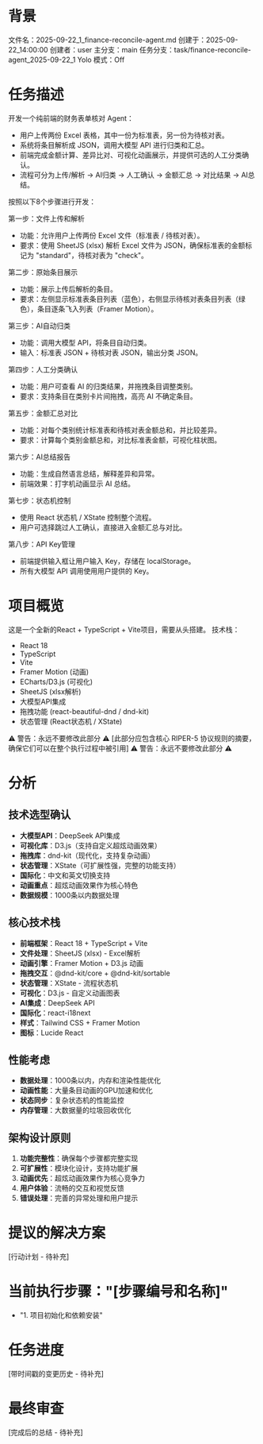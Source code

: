 # 背景

文件名：2025-09-22_1_finance-reconcile-agent.md
创建于：2025-09-22_14:00:00
创建者：user
主分支：main
任务分支：task/finance-reconcile-agent_2025-09-22_1
Yolo 模式：Off

# 任务描述

开发一个纯前端的财务表单核对 Agent：
- 用户上传两份 Excel 表格，其中一份为标准表，另一份为待核对表。
- 系统将条目解析成 JSON，调用大模型 API 进行归类和汇总。
- 前端完成金额计算、差异比对、可视化动画展示，并提供可选的人工分类确认。
- 流程可分为上传/解析 → AI归类 → 人工确认 → 金额汇总 → 对比结果 → AI总结。

按照以下8个步骤进行开发：

第一步：文件上传和解析
- 功能：允许用户上传两份 Excel 文件（标准表 / 待核对表）。
- 要求：使用 SheetJS (xlsx) 解析 Excel 文件为 JSON，确保标准表的金额标记为 "standard"，待核对表为 "check"。

第二步：原始条目展示
- 功能：展示上传后解析的条目。
- 要求：左侧显示标准表条目列表（蓝色），右侧显示待核对表条目列表（绿色），条目逐条飞入列表（Framer Motion）。

第三步：AI自动归类
- 功能：调用大模型 API，将条目自动归类。
- 输入：标准表 JSON + 待核对表 JSON，输出分类 JSON。

第四步：人工分类确认
- 功能：用户可查看 AI 的归类结果，并拖拽条目调整类别。
- 要求：支持条目在类别卡片间拖拽，高亮 AI 不确定条目。

第五步：金额汇总对比
- 功能：对每个类别统计标准表和待核对表金额总和，并比较差异。
- 要求：计算每个类别金额总和，对比标准表金额，可视化柱状图。

第六步：AI总结报告
- 功能：生成自然语言总结，解释差异和异常。
- 前端效果：打字机动画显示 AI 总结。

第七步：状态机控制
- 使用 React 状态机 / XState 控制整个流程。
- 用户可选择跳过人工确认，直接进入金额汇总与对比。

第八步：API Key管理
- 前端提供输入框让用户输入 Key，存储在 localStorage。
- 所有大模型 API 调用使用用户提供的 Key。

# 项目概览

这是一个全新的React + TypeScript + Vite项目，需要从头搭建。
技术栈：
- React 18
- TypeScript
- Vite
- Framer Motion (动画)
- ECharts/D3.js (可视化)
- SheetJS (xlsx解析)
- 大模型API集成
- 拖拽功能 (react-beautiful-dnd / dnd-kit)
- 状态管理 (React状态机 / XState)

⚠️ 警告：永远不要修改此部分 ⚠️
[此部分应包含核心 RIPER-5 协议规则的摘要，确保它们可以在整个执行过程中被引用]
⚠️ 警告：永远不要修改此部分 ⚠️

# 分析

## 技术选型确认
- **大模型API**：DeepSeek API集成
- **可视化库**：D3.js（支持自定义超炫动画效果）
- **拖拽库**：dnd-kit（现代化，支持复杂动画）
- **状态管理**：XState（可扩展性强，完整的功能支持）
- **国际化**：中文和英文切换支持
- **动画重点**：超炫动画效果作为核心特色
- **数据规模**：1000条以内数据处理

## 核心技术栈
- **前端框架**：React 18 + TypeScript + Vite
- **文件处理**：SheetJS (xlsx) - Excel解析
- **动画引擎**：Framer Motion + D3.js 动画
- **拖拽交互**：@dnd-kit/core + @dnd-kit/sortable
- **状态管理**：XState - 流程状态机
- **可视化**：D3.js - 自定义动画图表
- **AI集成**：DeepSeek API
- **国际化**：react-i18next
- **样式**：Tailwind CSS + Framer Motion
- **图标**：Lucide React

## 性能考虑
- **数据处理**：1000条以内，内存和渲染性能优化
- **动画性能**：大量条目动画的GPU加速和优化
- **状态同步**：复杂状态机的性能监控
- **内存管理**：大数据量的垃圾回收优化

## 架构设计原则
1. **功能完整性**：确保每个步骤都完整实现
2. **可扩展性**：模块化设计，支持功能扩展
3. **动画优先**：超炫动画效果作为核心竞争力
4. **用户体验**：流畅的交互和视觉反馈
5. **错误处理**：完善的异常处理和用户提示

# 提议的解决方案

[行动计划 - 待补充]

# 当前执行步骤："[步骤编号和名称]"

- "1. 项目初始化和依赖安装"

# 任务进度

[带时间戳的变更历史 - 待补充]

# 最终审查

[完成后的总结 - 待补充]
